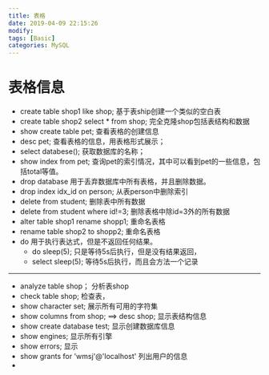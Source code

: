 ```yaml
---
title: 表格
date: 2019-04-09 22:15:26	
modify:
tags: [Basic]
categories: MySQL
---
```


# 表格信息

- create table shop1 like shop; 基于表ship创建一个类似的空白表
- create table shop2 select * from shop; 完全克隆shop包括表结构和数据
- show create table pet; 查看表格的创建信息
- desc pet; 查看表格的信息，用表格形式展示；
- select databese(); 获取数据库的名称；
- show index from pet; 查询pet的索引情况，其中可以看到pet的一些信息，包括total等值。
- drop database 用于丢弃数据库中所有表格，并且删除数据。
- drop index idx_id on person; 从表person中删除索引
- delete from student; 删除表中所有数据
- delete from student where id!=3; 删除表格中除id=3外的所有数据
- alter table shop1 rename shopp1; 重命名表格
- rename table shop2 to shopp2;	重命名表格
- do 用于执行表达式，但是不返回任何结果。
	- do sleep(5); 只是等待5s后执行，但是没有结果返回，
	- select sleep(5); 等待5s后执行，而且会方法一个记录

---
- analyze table shop； 分析表shop
- check table shop; 检查表，
- show character set; 展示所有可用的字符集
- show columns from shop; ==> desc shop; 显示表结构信息
- show create database test; 显示创建数据库信息
- show engines; 显示所有引擎
- show errors; 显示
- show grants for 'wmsj'@'localhost' 列出用户的信息
- 
